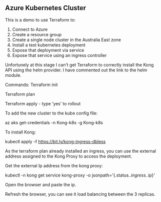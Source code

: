 ## Azure Kubernetes Cluster

This is a demo to use Terraform to:
1. Connect to Azure
2. Create a resource group 
3. Create a single node cluster in the Australia East zone
4. Install a test kubernetes deployment
5. Expose that deployment via service
6. Expose that service using an ingress controller

Unfortunely at this stage I can't get Terraform to correctly install the Kong API using the helm provider. I have commented out the link to the helm module. 

Commands:
Terraform init

Terraform plan

Terraform apply - type 'yes' to rollout

To add the new cluster to the kube config file:

az aks get-credentials -n Kong-k8s -g Kong-k8s

To install Kong:

kubectl apply -f https://bit.ly/kong-ingress-dbless

As the terraform plan already installed an ingress, you can use the external address assigned to the Kong Proxy to access the deployment. 

Get the external Ip address from the kong proxy:

kubectl -n kong get service kong-proxy -o jsonpath='{.status.*.ingress.*.ip}'

Open the browser and paste the ip.

Refresh the browser, you can see it load balancing between the 3 replicas. 







